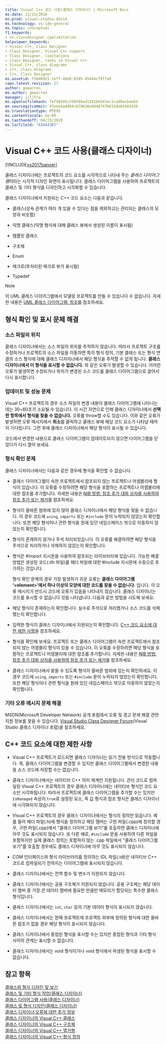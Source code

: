 ```yaml
---
title: Visual C++ 코드 사용(클래스 디자이너) | Microsoft Docs
ms.date: 11/15/2016
ms.prod: visual-studio-dev14
ms.technology: vs-ide-general
ms.topic: conceptual
f1_keywords:
- vs.classdesigner.cpplimitation
helpviewer_keywords:
- Visual C++, Class Designer
- Class Designer, Visual C++ support
- Class Designer, limitations
- Class Designer, tasks in Visual C++
- Visual C++, class diagrams
- C++, class diagrams
- C++, Class Designer
ms.assetid: f5b40921-2ef7-4de0-b595-45b44c79ffa6
caps.latest.revision: 27
author: gewarren
ms.author: gewarren
manager: jillfra
ms.openlocfilehash: faf99505c556594ad1281b0341ac1cad9acbae81
ms.sourcegitcommit: 47eeeeadd84c879636e9d48747b615de69384356
ms.translationtype: MTE95
ms.contentlocale: ko-KR
ms.lasthandoff: 04/23/2019
ms.locfileid: "63443387"
---
```

# <a name="working-with-visual-c-code-class-designer"></a>Visual C++ 코드 사용(클래스 디자이너)
[!INCLUDE[vs2017banner](../includes/vs2017banner.md)]

클래스 디자이너에는 프로젝트의 코드 요소를 시각적으로 나타내 주는 *클래스 다이어그램*이라는 시각적 디자인 화면이 표시됩니다. 클래스 다이어그램을 사용하여 프로젝트의 클래스 및 기타 형식을 디자인하고 시각화할 수 있습니다.  
  
 클래스 디자이너에서 지원되는 C++ 코드 요소는 다음과 같습니다.  
  
- 클래스(상속 관계가 여러 개 있을 수 있다는 점을 제외하고는 관리되는 클래스의 모양과 비슷함)  
  
- 익명 클래스(익명 형식에 대해 클래스 뷰에서 생성된 이름이 표시됨)  
  
- 템플릿 클래스  
  
- 구조체  
  
- Enum  
  
- 매크로(후처리된 매크로 뷰가 표시됨)  
  
- Typedef  
  
> [!NOTE]
> 이 UML 클래스 다이어그램에서 모델링 프로젝트를 만들 수 있습니다 수 없습니다. 자세한 내용은 [UML 클래스 다이어그램: 참조](../modeling/uml-class-diagrams-reference.md)를 참조하세요.  
  
## <a name="troubleshooting-type-resolution-and-display-issues"></a>형식 확인 및 표시 문제 해결  
  
### <a name="location-of-source-files"></a>소스 파일의 위치  
 클래스 디자이너에서는 소스 파일의 위치를 추적하지 않습니다. 따라서 프로젝트 구조를 수정하거나 프로젝트의 소스 파일을 이동하면 특히 형식 정의, 기본 클래스 또는 형식 연결의 소스 형식에 대해 클래스 디자이너에서 해당 형식을 추적할 수 없게 됩니다. **클래스 디자이너에서 이 형식을 표시할 수 없습니다.** 와 같은 오류가 발생할 수 있습니다. 이러한 오류가 발생하면 수정되거나 위치가 변경된 소스 코드를 클래스 다이어그램으로 끌어서 다시 표시합니다.  
  
### <a name="update-and-performance-issues"></a>업데이트 및 성능 문제  
 Visual C++ 프로젝트의 경우 소스 파일의 변경 내용이 클래스 다이어그램에 나타나는 데는 30~60초가 소요될 수 있습니다. 이 시간 지연으로 인해 클래스 디자이너에서 **선택한 항목에서 형식을 찾을 수 없습니다.** 오류를 throw할 수도 있습니다. 이와 같은 오류가 발생하면 오류 메시지에서 **취소**를 클릭하고 클래스 뷰에 해당 코드 요소가 나타날 때까지 기다립니다. 그런 후에 클래스 디자이너에서 해당 형식이 표시될 수 있습니다.  
  
 코드에서 변경한 내용으로 클래스 다이어그램이 업데이트되지 않으면 다이어그램을 닫았다가 다시 열어 보세요.  
  
### <a name="type-resolution-issues"></a>형식 확인 문제  
 클래스 디자이너에서는 다음과 같은 경우에 형식을 확인할 수 없습니다.  
  
- 클래스 다이어그램이 속한 프로젝트에서 참조되지 않는 프로젝트나 어셈블리에 형식이 있습니다. 이 오류를 수정하려면 해당 형식을 포함하는 프로젝트나 어셈블리에 대한 참조를 추가합니다. 자세한 내용은 [NIB 방법: 참조 추가 대화 상자를 사용하여 참조 추가 또는 제거](http://msdn.microsoft.com/3bd75d61-f00c-47c0-86a2-dd1f20e231c9)를 참조하세요.  
  
- 형식이 올바른 범위에 있지 않아 클래스 디자이너에서 해당 형식을 찾을 수 없습니다. 이 경우 코드에 `using`, `imports` 또는 `#include` 문이 누락되지 않았는지 확인합니다. 또한 해당 형식이나 관련 형식을 원래 있던 네임스페이스 밖으로 이동하지 않았는지 확인합니다.  
  
- 형식이 존재하지 않거나 주석 처리되었습니다. 이 오류를 해결하려면 해당 형식을 주석으로 처리하거나 삭제하지 않았는지 확인합니다.  
  
- 형식은 #import 지시문을 사용하여 참조되는 라이브러리에 있습니다. 가능한 해결 방법은 생성된 코드(.tlh 파일)를 헤더 파일에 대한 #include 지시문에 수동으로 추가하는 것입니다.  
  
  형식 확인 문제의 경우 가장 발생하기 쉬운 오류는 **클래스 다이어그램 ‘\<element>’에서 하나 이상의 모양에 대한 코드를 찾을 수 없습니다.** 입니다. 이 오류 메시지가 반드시 코드에 오류가 있음을 나타내지 않습니다. 클래스 디자이너는 코드를 표시할 수 없습니다 것을 나타냅니다. 다음과 같은 방법을 시도해 보세요.  
  
- 해당 형식이 존재하는지 확인합니다. 실수로 주석으로 처리했거나 소스 코드를 삭제했는지 확인합니다.  
  
- 입력한 형식이 클래스 디자이너에서 지원되는지 확인합니다. [C++ 코드 요소에 대한 제한 사항](#limitations)을 참조하세요.  
  
- 형식을 확인해 보세요. 프로젝트 또는 클래스 다이어그램이 속한 프로젝트에서 참조되지 않는 어셈블리 형식이 있을 수 있습니다. 이 오류를 수정하려면 해당 형식을 포함하는 프로젝트나 어셈블리에 대한 참조를 추가합니다. 자세한 내용은 [NIB 방법: 참조 추가 대화 상자를 사용하여 참조 추가 또는 제거](http://msdn.microsoft.com/3bd75d61-f00c-47c0-86a2-dd1f20e231c9)를 참조하세요.  
  
- 클래스 디자이너에서 찾을 수 있도록 형식이 올바른 범위에 있는지 확인하세요. 이 경우 코드에 `using`, `imports` 또는 `#include` 문이 누락되지 않았는지 확인합니다. 또한 해당 형식이나 관련 형식을 원래 있던 네임스페이스 밖으로 이동하지 않았는지 확인합니다.  
  
### <a name="troubleshooting-other-error-messages"></a>기타 오류 메시지 문제 해결  
 MSDN(Microsoft Developer Network) 공개 포럼에서 오류 및 경고 문제 해결 관련 지원 정보를 찾을 수 있습니다. [Visual Studio Class Designer Forum](http://go.microsoft.com/fwlink/?linkid=160754)(Visual Studio 클래스 디자이너 포럼)을 참조하세요.  
  
## <a name="limitations"></a> C++ 코드 요소에 대한 제한 사항  
  
- Visual C++ 프로젝트가 로드되면 클래스 디자이너는 읽기 전용 방식으로 작동합니다. 즉, 클래스 다이어그램을 변경할 수 있지만 클래스 다이어그램에서 변경한 내용을 소스 코드에 저장할 수는 없습니다.  
  
- 클래스 디자이너에서는 네이티브 C++ 의미 체계만 지원됩니다. 관리 코드로 컴파일된 Visual C++ 프로젝트의 경우 클래스 디자이너에는 네이티브 형식인 코드 요소만 시각화됩니다. 따라서 프로젝트에 클래스 다이어그램을 추가할 수는 있지만 `IsManaged` 속성이 `true`로 설정된 요소, 즉 값 형식과 참조 형식은 클래스 디자이너에 시각화되지 않습니다.  
  
- Visual C++ 프로젝트의 경우 클래스 디자이너에서는 형식의 정의만 읽습니다. 예를 들어 헤더 파일(.h)에 형식을 정의하고 해당 멤버는 구현 파일(.cpp)에 정의할 경우, 구현 파일(.cpp)에서 "클래스 다이어그램 보기"를 호출하면 클래스 디자이너에 아무 것도 표시되지 않습니다. 또 다른 예로, `#include` 문을 사용하여 다른 파일을 포함하지만 실제 클래스 정의는 포함하지 않는 .cpp 파일에서 "클래스 다이어그램 보기"를 호출할 경우에도 클래스 디자이너에 아무 것도 표시되지 않습니다.  
  
- COM 인터페이스와 형식 라이브러리를 정의하는 IDL 파일(.idl)은 네이티브 C++ 코드로 컴파일되기 전까지는 다이어그램에 표시되지 않습니다.  
  
- 클래스 디자이너에서는 전역 함수 및 변수가 지원되지 않습니다.  
  
- 클래스 디자이너에서는 공용 구조체가 지원되지 않습니다. 공용 구조체는 해당 데이터 멤버 중 가장 큰 데이터 멤버에 필요한 만큼만 메모리가 할당되는 특수한 클래스 형식입니다.  
  
- 클래스 디자이너에서는 `int`, `char` 등의 기본 데이터 형식이 표시되지 않습니다.  
  
- 클래스 디자이너에서는 현재 프로젝트에 프로젝트 외부에 정의된 형식에 대한 올바른 참조가 없을 경우 해당 형식이 표시되지 않습니다.  
  
- 클래스 디자이너에서 중첩된 형식을 표시할 수는 있지만 중첩된 형식과 기타 형식 사이의 관계는 표시할 수 없습니다.  
  
- 클래스 디자이너에서는 void 형식이거나 void 형식에서 파생된 형식을 표시할 수 없습니다.  
  
## <a name="see-also"></a>참고 항목  
 [클래스와 형식 디자인 및 보기](../ide/designing-and-viewing-classes-and-types.md)   
 [클래스 및 기타 형식 작업(클래스 디자이너)](../ide/working-with-classes-and-other-types-class-designer.md)   
 [클래스 다이어그램 사용(클래스 디자이너)](../ide/working-with-class-diagrams-class-designer.md)   
 [클래스 및 형식 디자인(클래스 디자이너)](../ide/designing-classes-and-types-class-designer.md)   
 [클래스 디자이너 오류에 대한 추가 정보](../ide/additional-information-about-class-designer-errors.md)   
 [클래스 디자이너의 Visual C++ 클래스](../ide/visual-cpp-classes-in-class-designer.md)   
 [클래스 디자이너의 Visual C++ 구조체](../ide/visual-cpp-structures-in-class-designer.md)   
 [클래스 디자이너의 Visual C++ 열거형](../ide/visual-cpp-enumerations-in-class-designer.md)   
 [클래스 디자이너의 Visual C++ 형식 정의](../ide/visual-cpp-typedefs-in-class-designer.md)
